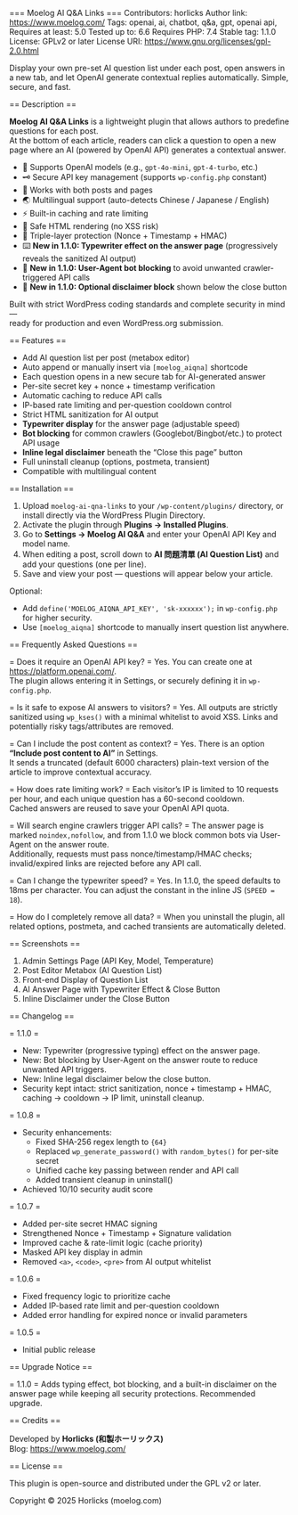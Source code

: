 === Moelog AI Q&A Links ===
Contributors: horlicks
Author link: https://www.moelog.com/
Tags: openai, ai, chatbot, q&a, gpt, openai api,
Requires at least: 5.0
Tested up to: 6.6
Requires PHP: 7.4
Stable tag: 1.1.0
License: GPLv2 or later
License URI: https://www.gnu.org/licenses/gpl-2.0.html

Display your own pre-set AI question list under each post, open answers in a new tab, and let OpenAI generate contextual replies automatically. Simple, secure, and fast.

== Description ==

**Moelog AI Q&A Links** is a lightweight plugin that allows authors to predefine questions for each post.  
At the bottom of each article, readers can click a question to open a new page where an AI (powered by OpenAI API) generates a contextual answer.

- 🧠 Supports OpenAI models (e.g., `gpt-4o-mini`, `gpt-4-turbo`, etc.)
- 🗝️ Secure API key management (supports `wp-config.php` constant)
- 🧩 Works with both posts and pages
- 🌏 Multilingual support (auto-detects Chinese / Japanese / English)
- ⚡ Built-in caching and rate limiting
- 🧱 Safe HTML rendering (no XSS risk)
- 🔐 Triple-layer protection (Nonce + Timestamp + HMAC)
- ⌨️ **New in 1.1.0: Typewriter effect on the answer page** (progressively reveals the sanitized AI output)
- 🤖 **New in 1.1.0: User-Agent bot blocking** to avoid unwanted crawler-triggered API calls
- 📜 **New in 1.1.0: Optional disclaimer block** shown below the close button

Built with strict WordPress coding standards and complete security in mind —  
ready for production and even WordPress.org submission.

== Features ==

* Add AI question list per post (metabox editor)
* Auto append or manually insert via `[moelog_aiqna]` shortcode
* Each question opens in a new secure tab for AI-generated answer
* Per-site secret key + nonce + timestamp verification
* Automatic caching to reduce API calls
* IP-based rate limiting and per-question cooldown control
* Strict HTML sanitization for AI output
* **Typewriter display** for the answer page (adjustable speed)
* **Bot blocking** for common crawlers (Googlebot/Bingbot/etc.) to protect API usage
* **Inline legal disclaimer** beneath the “Close this page” button
* Full uninstall cleanup (options, postmeta, transient)
* Compatible with multilingual content

== Installation ==

1. Upload `moelog-ai-qna-links` to your `/wp-content/plugins/` directory, or install directly via the WordPress Plugin Directory.
2. Activate the plugin through **Plugins → Installed Plugins**.
3. Go to **Settings → Moelog AI Q&A** and enter your OpenAI API Key and model name.
4. When editing a post, scroll down to **AI 問題清單 (AI Question List)** and add your questions (one per line).
5. Save and view your post — questions will appear below your article.

Optional:
- Add `define('MOELOG_AIQNA_API_KEY', 'sk-xxxxxx');` in `wp-config.php` for higher security.
- Use `[moelog_aiqna]` shortcode to manually insert question list anywhere.

== Frequently Asked Questions ==

= Does it require an OpenAI API key? =
Yes. You can create one at https://platform.openai.com/.  
The plugin allows entering it in Settings, or securely defining it in `wp-config.php`.

= Is it safe to expose AI answers to visitors? =
Yes. All outputs are strictly sanitized using `wp_kses()` with a minimal whitelist to avoid XSS.
Links and potentially risky tags/attributes are removed.

= Can I include the post content as context? =
Yes. There is an option **“Include post content to AI”** in Settings.  
It sends a truncated (default 6000 characters) plain-text version of the article to improve contextual accuracy.

= How does rate limiting work? =
Each visitor’s IP is limited to 10 requests per hour, and each unique question has a 60-second cooldown.  
Cached answers are reused to save your OpenAI API quota.

= Will search engine crawlers trigger API calls? =
The answer page is marked `noindex,nofollow`, and from 1.1.0 we block common bots via User-Agent on the answer route.  
Additionally, requests must pass nonce/timestamp/HMAC checks; invalid/expired links are rejected before any API call.

= Can I change the typewriter speed? =
Yes. In 1.1.0, the speed defaults to 18ms per character. You can adjust the constant in the inline JS (`SPEED = 18`).

= How do I completely remove all data? =
When you uninstall the plugin, all related options, postmeta, and cached transients are automatically deleted.

== Screenshots ==

1. Admin Settings Page (API Key, Model, Temperature)
2. Post Editor Metabox (AI Question List)
3. Front-end Display of Question List
4. AI Answer Page with Typewriter Effect & Close Button
5. Inline Disclaimer under the Close Button

== Changelog ==

= 1.1.0 =
* New: Typewriter (progressive typing) effect on the answer page.
* New: Bot blocking by User-Agent on the answer route to reduce unwanted API triggers.
* New: Inline legal disclaimer below the close button.
* Security kept intact: strict sanitization, nonce + timestamp + HMAC, caching → cooldown → IP limit, uninstall cleanup.

= 1.0.8 =
* Security enhancements:
  - Fixed SHA-256 regex length to `{64}`
  - Replaced `wp_generate_password()` with `random_bytes()` for per-site secret
  - Unified cache key passing between render and API call
  - Added transient cleanup in uninstall()
* Achieved 10/10 security audit score

= 1.0.7 =
* Added per-site secret HMAC signing
* Strengthened Nonce + Timestamp + Signature validation
* Improved cache & rate-limit logic (cache priority)
* Masked API key display in admin
* Removed `<a>`, `<code>`, `<pre>` from AI output whitelist

= 1.0.6 =
* Fixed frequency logic to prioritize cache
* Added IP-based rate limit and per-question cooldown
* Added error handling for expired nonce or invalid parameters

= 1.0.5 =
* Initial public release

== Upgrade Notice ==

= 1.1.0 =
Adds typing effect, bot blocking, and a built-in disclaimer on the answer page while keeping all security protections. Recommended upgrade.

== Credits ==

Developed by **Horlicks (和製ホーリックス)**  
Blog: https://www.moelog.com/

== License ==

This plugin is open-source and distributed under the GPL v2 or later.

Copyright © 2025 Horlicks (moelog.com)

